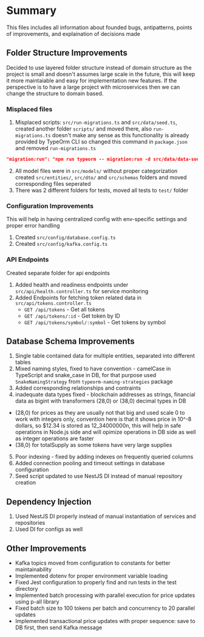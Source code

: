 # Summary

This files includes all information about founded bugs, antipatterns, points of improvements, and explaination of decisions made

## Folder Structure Improvements

Decided to use layered folder structure instead of domain structure as the project is small and doesn't assumes large scale in the future, this will keep it more maintaiable and easy for implementation new features. If the perspective is to have a large project with microservices then we can change the structure to domain based.

### Misplaced files
1. Misplaced scripts: `src/run-migrations.ts` and `src/data/seed.ts`, created another folder `scripts/` and moved there, also `run-migrations.ts` doesn't make any sense as this functionality is already provided by TypeOrm CLI so changed this command in `package.json` and removed `run-migrations.ts`
```json
"migration:run": "npm run typeorm -- migration:run -d src/data/data-source.ts"
``` 
2. All model files were in `src/models/` without proper categorization
created `src/entities/`, `src/dto/` and `src/schemas` folders and moved corresponding files
seperated 
3. There was 2 different folders for tests, moved all tests to `test/` folder

### Configuration Improvements
This will help in having centralized config with env-specific settings and proper error handling 
1. Created `src/config/database.config.ts` 
2. Created `src/config/kafka.config.ts` 

### API Endpoints
Created separate folder for api endpoints

1. Added health and readiness endpoints under `src/api/health.controller.ts` for service monitoring
2. Added Endpoints for fetching token related data in `src/api/tokens.controller.ts`
   - `GET /api/tokens` - Get all tokens
   - `GET /api/tokens/:id` - Get token by ID
   - `GET /api/tokens/symbol/:symbol` - Get tokens by symbol


## Database Schema Improvements

1. Single table contained data for multiple entities, separated into different tables
2. Mixed naming styles, fixed to have convention - camelCase in TypeScript and snake_case in DB, for that purpose used `SnakeNamingStrategy` from `typeorm-naming-strategies` package
3. Added corresponding relationships and contraints
4. inadequate data types fixed - blockchain addresses as strings, financial data as bigint with transformers (28,0) or (38,0) decimal types in DB
  - (28,0) for prices as they are usually not that big and used scale 0 to work with integers only, convention here is that it shows price in 10^-8 dollars, so $12.34 is stored as 12_34000000n, this will help in safe operations in Node.js side and will opimize operations in DB side as well as integer operations are faster
  - (38,0) for totalSupply as some tokens have very large supplies
5. Poor indexing - fixed by adding indexes on frequently queried columns
6. Added connection pooling and timeout settings in database configuration
7. Seed script updated to use NestJS DI instead of manual repository creation

## Dependency Injection
1. Used NestJS DI properly instead of manual instantiation of services and repositories
2. Used DI for configs as well


## Other Improvements
- Kafka topics moved from configuration to constants for better maintainability
- Implemented dotenv for proper environment variable loading
- Fixed Jest configuration to properly find and run tests in the test directory
- Implemented batch processing with parallel execution for price updates using p-all library
- Fixed batch size to 100 tokens per batch and concurrency to 20 parallel updates
- Implemented transactional price updates with proper sequence: save to DB first, then send Kafka message



